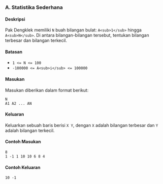 ### A. Statistika Sederhana

#### Deskripsi

Pak Dengklek memiliki `N` buah bilangan bulat: `A<sub>1</sub>` hingga
`A<sub>N</sub>`. Di antara bilangan-bilangan tersebut, tentukan bilangan
terbesar dan bilangan terkecil.

#### Batasan

- `1 <= N <= 100`
- `-100000 <= A<sub>i</sub> <= 100000`

#### Masukan

Masukan diberikan dalam format berikut:

```
N
A1 A2 ... AN
```

#### Keluaran

Keluarkan sebuah baris berisi `X Y`, dengan `X` adalah bilangan terbesar dan `Y`
adalah bilangan terkecil.

#### Contoh Masukan

```
8
1 -1 1 10 10 6 8 4
```

#### Contoh Keluaran

```
10 -1
```
